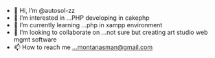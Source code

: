 - 👋 Hi, I’m @autosol-zz
- 👀 I’m interested in ...PHP developing in cakephp
- 🌱 I’m currently learning ...php in xampp environment
- 💞️ I’m looking to collaborate on ...not sure but creating art studio web mgmt software
- 📫 How to reach me ...montanasman@gmail.com

<!---
autosol-zz/autosol-zz is a ✨ special ✨ repository because its `README.md` (this file) appears on your GitHub profile.
You can click the Preview link to take a look at your changes.
--->
